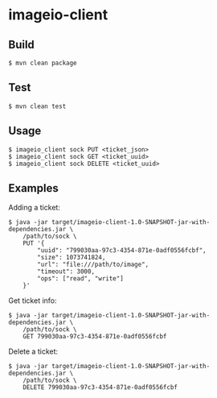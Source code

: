# imageio-client

## Build

    $ mvn clean package

## Test

    $ mvn clean test

## Usage

    $ imageio_client sock PUT <ticket_json>
    $ imageio_client sock GET <ticket_uuid>
    $ imageio_client sock DELETE <ticket_uuid>

## Examples

Adding a ticket:

    $ java -jar target/imageio-client-1.0-SNAPSHOT-jar-with-dependencies.jar \
        /path/to/sock \
        PUT '{
            "uuid": "799030aa-97c3-4354-871e-0adf0556fcbf",
            "size": 1073741824,
            "url": "file:///path/to/image",
            "timeout": 3000,
            "ops": ["read", "write"]
        }'

Get ticket info:

    $ java -jar target/imageio-client-1.0-SNAPSHOT-jar-with-dependencies.jar \
        /path/to/sock \
        GET 799030aa-97c3-4354-871e-0adf0556fcbf

Delete a ticket:

    $ java -jar target/imageio-client-1.0-SNAPSHOT-jar-with-dependencies.jar \
        /path/to/sock \
        DELETE 799030aa-97c3-4354-871e-0adf0556fcbf
